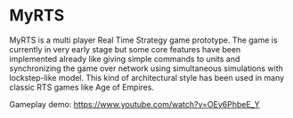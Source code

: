 # MyRTS
MyRTS is a multi player Real Time Strategy game prototype. The game is currently in very early stage but some core features have been implemented already like giving simple commands to units and synchronizing the game over network using simultaneous simulations with lockstep-like model. This kind of architectural style has been used in many classic RTS games like Age of Empires.

Gameplay demo: https://www.youtube.com/watch?v=OEy6PhbeE_Y
